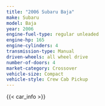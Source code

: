 ```yaml
---
title: "2006 Subaru Baja"
make: Subaru
model: Baja
year: 2006
engine-fuel-type: regular unleaded
engine-hp: 165
engine-cylinders: 4
transmission-type: Manual
driven-wheels: all wheel drive
number-of-doors: 4
market-category: Crossover
vehicle-size: Compact
vehicle-style: Crew Cab Pickup
---
```


{{< car_info >}}
